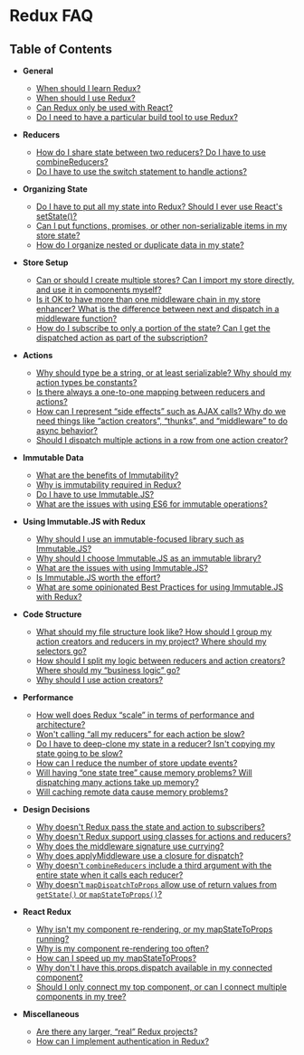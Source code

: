 # Redux FAQ

## Table of Contents

- **General**
  - [When should I learn Redux?](/docs/faq/General.md#general-when-to-learn)
  - [When should I use Redux?](/docs/faq/General.md#general-when-to-use)
  - [Can Redux only be used with React?](/docs/faq/General.md#general-only-react)
  - [Do I need to have a particular build tool to use Redux?](/docs/faq/General.md#general-build-tools)
- **Reducers**
  - [How do I share state between two reducers? Do I have to use combineReducers?](/docs/faq/Reducers.md#reducers-share-state)
  - [Do I have to use the switch statement to handle actions?](/docs/faq/Reducers.md#reducers-use-switch)
- **Organizing State**
  - [Do I have to put all my state into Redux? Should I ever use React's setState()?](/docs/faq/OrganizingState.md#organizing-state-only-redux-state)
  - [Can I put functions, promises, or other non-serializable items in my store state?](/docs/faq/OrganizingState.md#organizing-state-non-serializable)
  - [How do I organize nested or duplicate data in my state?](/docs/faq/OrganizingState.md#organizing-state-nested-data)
- **Store Setup**
  - [Can or should I create multiple stores? Can I import my store directly, and use it in components myself?](/docs/faq/StoreSetup.md#store-setup-multiple-stores)
  - [Is it OK to have more than one middleware chain in my store enhancer? What is the difference between next and dispatch in a middleware function?](/docs/faq/StoreSetup.md#store-setup-middleware-chains)
  - [How do I subscribe to only a portion of the state? Can I get the dispatched action as part of the subscription?](/docs/faq/StoreSetup.md#store-setup-subscriptions)
- **Actions**
  - [Why should type be a string, or at least serializable? Why should my action types be constants?](/docs/faq/Actions.md#actions-string-constants)
  - [Is there always a one-to-one mapping between reducers and actions?](/docs/faq/Actions.md#actions-reducer-mappings)
  - [How can I represent “side effects” such as AJAX calls? Why do we need things like “action creators”, “thunks”, and “middleware” to do async behavior?](/docs/faq/Actions.md#actions-side-effects)
  - [Should I dispatch multiple actions in a row from one action creator?](/docs/faq/Actions.md#actions-multiple-actions)
- **Immutable Data**
  - [What are the benefits of Immutability?](/docs/faq/ImmutableData.md#benefits-of-immutability)
  - [Why is immutability required in Redux?](/docs/faq/ImmutableData.md#why-is-immutability-required)
  - [Do I have to use Immutable.JS?](/docs/faq/ImmutableData.md#do-i-have-to-use-immutable-js)
  - [What are the issues with using ES6 for immutable operations?](/docs/faq/ImmutableData.md#issues-with-es6-for-immutable-ops)
- **Using Immutable.JS with Redux**
  - [Why should I use an immutable-focused library such as Immutable.JS?](/docs/recipes/UsingImmutableJS.md#why-use-immutable-library)
  - [Why should I choose Immutable.JS as an immutable library?](/docs/recipes/UsingImmutableJS.md#why-choose-immutable-js)
  - [What are the issues with using Immutable.JS?](/docs/recipes/UsingImmutableJS.md#issues-with-immutable-js)
  - [Is Immutable.JS worth the effort?](/docs/recipes/UsingImmutableJS.md#is-immutable-js-worth-effort)
  - [What are some opinionated Best Practices for using Immutable.JS with Redux?](/docs/recipes/UsingImmutableJS.md#immutable-js-best-practices)

- **Code Structure**  
  - [What should my file structure look like? How should I group my action creators and reducers in my project? Where should my selectors go?](/docs/faq/CodeStructure.md#structure-file-structure)
  - [How should I split my logic between reducers and action creators? Where should my “business logic” go?](/docs/faq/CodeStructure.md#structure-business-logic)
  - [Why should I use action creators?](/docs/faq/CodeStructure.md#structure-action-creators)
- **Performance**
  - [How well does Redux “scale” in terms of performance and architecture?](/docs/faq/Performance.md#performance-scaling)
  - [Won't calling “all my reducers” for each action be slow?](/docs/faq/Performance.md#performance-all-reducers)
  - [Do I have to deep-clone my state in a reducer? Isn't copying my state going to be slow?](/docs/faq/Performance.md#performance-clone-state)
  - [How can I reduce the number of store update events?](/docs/faq/Performance.md#performance-update-events)
  - [Will having “one state tree” cause memory problems? Will dispatching many actions take up memory?](/docs/faq/Performance.md#performance-state-memory)
  - [Will caching remote data cause memory problems?](/docs/faq/Performance.md#performance-cache-memory)
- **Design Decisions**
  - [Why doesn't Redux pass the state and action to subscribers?](/docs/faq/DesignDecisions.md#does-not-pass-state-action-to-subscribers) 
  - [Why doesn't Redux support using classes for actions and reducers?](/docs/faq/DesignDecisions.md#does-not-support-classes) 
  - [Why does the middleware signature use currying?](/docs/faq/DesignDecisions.md#why-currying)
  - [Why does applyMiddleware use a closure for dispatch?](/docs/faq/DesignDecisions.md#closure-dispatch)
  - [Why doesn't `combineReducers` include a third argument with the entire state when it calls each reducer?](/docs/faq/DesignDecisions.md#combineReducers-limitations)
  - [Why doesn't `mapDispatchToProps` allow use of return values from `getState()` or `mapStateToProps()`?](/docs/faq/DesignDecisions.md#no-asynch-in-mapDispatchToProps)
- **React Redux**
  - [Why isn't my component re-rendering, or my mapStateToProps running?](/docs/faq/ReactRedux.md#react-not-rerendering)
  - [Why is my component re-rendering too often?](/docs/faq/ReactRedux.md#react-rendering-too-often)
  - [How can I speed up my mapStateToProps?](/docs/faq/ReactRedux.md#react-mapstate-speed)
  - [Why don't I have this.props.dispatch available in my connected component?](/docs/faq/ReactRedux.md#react-props-dispatch)
  - [Should I only connect my top component, or can I connect multiple components in my tree?](/docs/faq/ReactRedux.md#react-multiple-components)
- **Miscellaneous**
  - [Are there any larger, “real” Redux projects?](/docs/faq/Miscellaneous.md#miscellaneous-real-projects)
  - [How can I implement authentication in Redux?](/docs/faq/Miscellaneous.md#miscellaneous-authentication)
